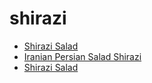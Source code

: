 # shirazi

 * [Shirazi Salad](../../index/s/shirazi-salad-51169570.json)
 * [Iranian  Persian Salad Shirazi](../../index/i/iranian--persian-salad-shirazi.json)
 * [Shirazi Salad](../../index/s/shirazi-salad.json)
